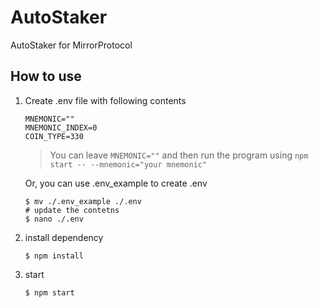 # AutoStaker

AutoStaker for MirrorProtocol

## How to use
1. Create .env file with following contents

   ```
   MNEMONIC=""
   MNEMONIC_INDEX=0
   COIN_TYPE=330
   ```  
   > You can leave `MNEMONIC=""` and then run the program using `npm start -- --mnemonic="your mnemonic"`
   
   Or, you can use .env_example to create .env
   ```
   $ mv ./.env_example ./.env
   # update the contetns
   $ nano ./.env
   ```

2. install dependency
   ```
   $ npm install
   ```

3. start 
   ```
   $ npm start
   ```
